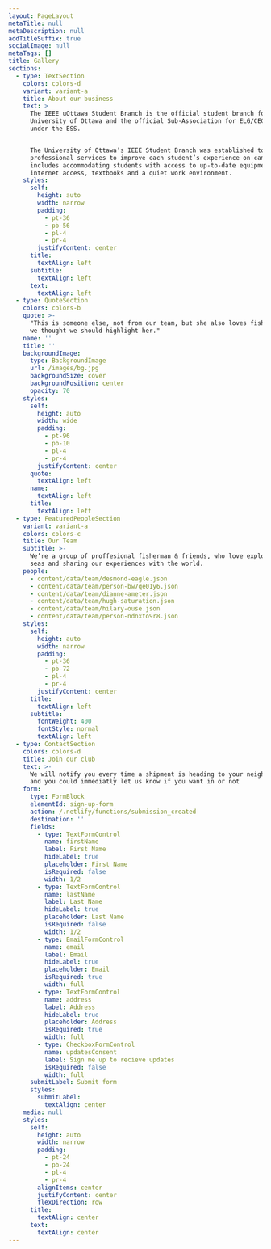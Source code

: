 ```yaml
---
layout: PageLayout
metaTitle: null
metaDescription: null
addTitleSuffix: true
socialImage: null
metaTags: []
title: Gallery
sections:
  - type: TextSection
    colors: colors-d
    variant: variant-a
    title: About our business
    text: >
      The IEEE uOttawa Student Branch is the official student branch for the
      University of Ottawa and the official Sub-Association for ELG/CEG/SEG
      under the ESS.


      The University of Ottawa’s IEEE Student Branch was established to provide
      professional services to improve each student’s experience on campus. This
      includes accommodating students with access to up-to-date equipment,
      internet access, textbooks and a quiet work environment.
    styles:
      self:
        height: auto
        width: narrow
        padding:
          - pt-36
          - pb-56
          - pl-4
          - pr-4
        justifyContent: center
      title:
        textAlign: left
      subtitle:
        textAlign: left
      text:
        textAlign: left
  - type: QuoteSection
    colors: colors-b
    quote: >-
      "This is someone else, not from our team, but she also loves fishing, so
      we thought we should highlight her."
    name: ''
    title: ''
    backgroundImage:
      type: BackgroundImage
      url: /images/bg.jpg
      backgroundSize: cover
      backgroundPosition: center
      opacity: 70
    styles:
      self:
        height: auto
        width: wide
        padding:
          - pt-96
          - pb-10
          - pl-4
          - pr-4
        justifyContent: center
      quote:
        textAlign: left
      name:
        textAlign: left
      title:
        textAlign: left
  - type: FeaturedPeopleSection
    variant: variant-a
    colors: colors-c
    title: Our Team
    subtitle: >-
      We’re a group of proffesional fisherman & friends, who love exploring the
      seas and sharing our experiences with the world.
    people:
      - content/data/team/desmond-eagle.json
      - content/data/team/person-bw7qe01y6.json
      - content/data/team/dianne-ameter.json
      - content/data/team/hugh-saturation.json
      - content/data/team/hilary-ouse.json
      - content/data/team/person-ndnxto9r8.json
    styles:
      self:
        height: auto
        width: narrow
        padding:
          - pt-36
          - pb-72
          - pl-4
          - pr-4
        justifyContent: center
      title:
        textAlign: left
      subtitle:
        fontWeight: 400
        fontStyle: normal
        textAlign: left
  - type: ContactSection
    colors: colors-d
    title: Join our club
    text: >-
      We will notify you every time a shipment is heading to your neighborhood,
      and you could immediatly let us know if you want in or not
    form:
      type: FormBlock
      elementId: sign-up-form
      action: /.netlify/functions/submission_created
      destination: ''
      fields:
        - type: TextFormControl
          name: firstName
          label: First Name
          hideLabel: true
          placeholder: First Name
          isRequired: false
          width: 1/2
        - type: TextFormControl
          name: lastName
          label: Last Name
          hideLabel: true
          placeholder: Last Name
          isRequired: false
          width: 1/2
        - type: EmailFormControl
          name: email
          label: Email
          hideLabel: true
          placeholder: Email
          isRequired: true
          width: full
        - type: TextFormControl
          name: address
          label: Address
          hideLabel: true
          placeholder: Address
          isRequired: true
          width: full
        - type: CheckboxFormControl
          name: updatesConsent
          label: Sign me up to recieve updates
          isRequired: false
          width: full
      submitLabel: Submit form
      styles:
        submitLabel:
          textAlign: center
    media: null
    styles:
      self:
        height: auto
        width: narrow
        padding:
          - pt-24
          - pb-24
          - pl-4
          - pr-4
        alignItems: center
        justifyContent: center
        flexDirection: row
      title:
        textAlign: center
      text:
        textAlign: center
---
```

